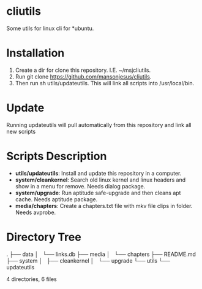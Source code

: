 cliutils
========

Some utils for linux cli for *ubuntu.

Installation
============

1. Create a dir for clone this repository. I.E. ~/msjcliutils.
2. Run git clone https://github.com/mansonjesus/cliutils.
3. Then run sh utils/updateutils. This will link all scripts into /usr/local/bin.

Update
======

Running updateutils will pull automatically from this repository and link all new scripts

Scripts Description
===================

* **utils/updateutils**: Install and update this repository in a computer.
* **system/cleankernel**: Search old linux kernel and linux headers and show in a menu for remove. Needs dialog package.
* **system/upgrade**: Run aptitude safe-upgrade and then cleans apt cache. Needs aptitude package.
* **media/chapters**: Create a chapters.txt file with mkv file clips in folder. Needs avprobe.

Directory Tree
==============
.
├── data
│   └── links.db
├── media
│   └── chapters
├── README.md
├── system
│   ├── cleankernel
│   └── upgrade
└── utils
    └── updateutils

4 directories, 6 files
